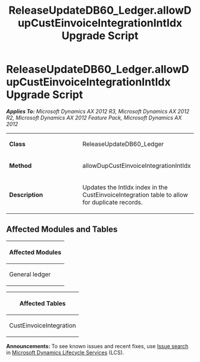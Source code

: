 ﻿---
title: ReleaseUpdateDB60_Ledger.allowDupCustEinvoiceIntegrationIntIdx Upgrade Script
TOCTitle: ReleaseUpdateDB60_Ledger.allowDupCustEinvoiceIntegrationIntIdx Upgrade Script
ms:assetid: 2fda28d7-1288-f512-596d-cb9e69855185
ms:mtpsurl: https://msdn.microsoft.com/en-us/library/JJ736040(v=AX.60)
ms:contentKeyID: 49707455
ms.date: 05/18/2015
mtps_version: v=AX.60
---

# ReleaseUpdateDB60\_Ledger.allowDupCustEinvoiceIntegrationIntIdx Upgrade Script 


_**Applies To:** Microsoft Dynamics AX 2012 R3, Microsoft Dynamics AX 2012 R2, Microsoft Dynamics AX 2012 Feature Pack, Microsoft Dynamics AX 2012_

<table>
<colgroup>
<col style="width: 50%" />
<col style="width: 50%" />
</colgroup>
<tbody>
<tr class="odd">
<td><p><strong>Class</strong></p></td>
<td><p>ReleaseUpdateDB60_Ledger</p></td>
</tr>
<tr class="even">
<td><p><strong>Method</strong></p></td>
<td><p>allowDupCustEinvoiceIntegrationIntIdx</p></td>
</tr>
<tr class="odd">
<td><p><strong>Description</strong></p></td>
<td><p>Updates the IntIdx index in the CustEinvoiceIntegration table to allow for duplicate records.</p></td>
</tr>
</tbody>
</table>


## Affected Modules and Tables

<table>
<colgroup>
<col style="width: 100%" />
</colgroup>
<thead>
<tr class="header">
<th><p>Affected Modules</p></th>
</tr>
</thead>
<tbody>
<tr class="odd">
<td><p>General ledger</p></td>
</tr>
</tbody>
</table>


<table>
<colgroup>
<col style="width: 100%" />
</colgroup>
<thead>
<tr class="header">
<th><p>Affected Tables</p></th>
</tr>
</thead>
<tbody>
<tr class="odd">
<td><p>CustEinvoiceIntegration</p></td>
</tr>
</tbody>
</table>

  
**Announcements:** To see known issues and recent fixes, use [Issue search](http://go.microsoft.com/fwlink/?linkid=389258) in [Microsoft Dynamics Lifecycle Services](http://go.microsoft.com/fwlink/?linkid=306505) (LCS).

